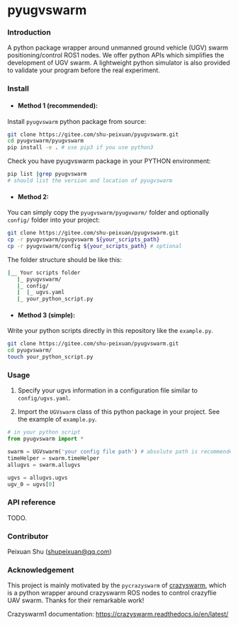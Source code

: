 # pyugvswarm

### Introduction
A python package wrapper around unmanned ground vehicle (UGV) swarm positioning/control ROS1 nodes. We offer python APIs which simplifies the development of UGV swarm. A lightweight python simulator is also provided to validate your program before the real experiment.

### Install

- #### Method 1 (recommended): 

Install `pyugvswarm` python package from source:

```bash
git clone https://gitee.com/shu-peixuan/pyugvswarm.git
cd pyugvswarm/pyugvswarm
pip install -e . # use pip3 if you use python3
```
Check you have pyugvswarm package in your PYTHON environment:

```bash
pip list |grep pyugvswarm
# should list the version and location of pyugvswarm
```

- #### Method 2: 

You can simply copy the `pyugvswarm/pyugvwarm/` folder and optionally `config/` folder into your project:

```bash
git clone https://gitee.com/shu-peixuan/pyugvswarm.git
cp -r pyugvswarm/pyugvswarm ${your_scripts_path}
cp -r pyugvswarm/config ${your_scripts_path} # optional
```

The folder structure should be like this:

```bash
|__ Your scripts folder
   |_ pyugvswarm/
   |_ config/
   |  |_ ugvs.yaml
   |_ your_python_script.py
```

- #### Method 3 (simple): 

Write your python scripts directly in this repository like the `example.py`.

```bash
git clone https://gitee.com/shu-peixuan/pyugvswarm.git
cd pyugvswarm/
touch your_python_script.py
```


### Usage

1. Specify your ugvs information in a configuration file similar to `config/ugvs.yaml`. 


2. Import the `UGVswarm` class of this python package in your project. See the example of `example.py`.

```python
# in your python script
from pyugvswarm import *

swarm = UGVswarm('your config file path') # absolute path is recommended
timeHelper = swarm.timeHelper
allugvs = swarm.allugvs

ugvs = allugvs.ugvs
ugv_0 = ugvs[0]
```

### API reference

TODO.


### Contributor

Peixuan Shu (shupeixuan@qq.com)

### Acknowledgement

This project is mainly motivated by the `pycrazyswarm` of [crazyswarm](https://github.com/USC-ACTLab/crazyswarm/tree/master/ros_ws/src/crazyswarm/scripts/pycrazyswarm), which is a python wrapper around crazyswarm ROS nodes to control crazyflie UAV swarm. Thanks for their remarkable work!

Crazyswarm1 documentation: https://crazyswarm.readthedocs.io/en/latest/

